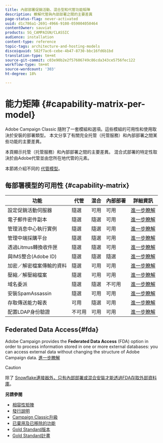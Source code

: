 ```yaml
---
title: 內部部署促銷活動、混合型和代管功能矩陣
description: 瞭解代管與內部部署之間的主要差異
page-status-flag: never-activated
uuid: d1c786a1-2691-4966-9108-059004050464
contentOwner: sauviat
products: SG_CAMPAIGN/CLASSIC
audience: installation
content-type: reference
topic-tags: architecture-and-hosting-models
discoiquuid: 582f7ac6-cebe-4b47-8730-bbc16fd6b1bd
translation-type: tm+mt
source-git-commit: c03e90b2e2f57606749c86cda343ce5756fec122
workflow-type: tm+mt
source-wordcount: '303'
ht-degree: 18%

---
```



# 能力矩陣 {#capability-matrix-per-model}

Adobe Campaign Classic 隨附了一套模組和選項。這些模組的可用性和使用取決於安裝的部署類型。 本文分享了有關完全托管（托管服務）和內部部署之間某些功能的主要差異。

本頁顯示托管（托管服務）和內部部署之間的主要差異。 混合式部署的特定性取決於由Adobe代管並由您所在地代管的元素。

本節將介紹不同的 [代管模型](../../installation/using/hosting-models.md)。

## 每部署模型的可用性 {#capability-matrix}

| 功能 | 代管 | 混合 | 內部部署 | 詳細資訊 |
|-----------------------------------------------|------------------|-----------|---------------|-----------------------------------------------------------------------------------------------------------------------------------------------------------------------------------------------------------------------|
| 設定促銷活動伺服器 | 隨選 | 可用 | 可用 | [進一步瞭解](../../installation/using/the-server-configuration-file.md) |
| 電子郵件密件副本 | 隨選 | 隨選 | 可用 | [進一步瞭解](../../installation/using/email-archiving.md) |
| 管理消息中心執行實例 | 隨選 | 隨選 | 可用 | [進一步瞭解](../../message-center/using/about-transactional-messaging.md) |
| 管理中端採購平台 | 隨選 | 隨選 | 可用 | [進一步瞭解](../../installation/using/mid-sourcing-server.md) |
| 透過Litmus轉換收件匣 | 隨選 | 隨選 | 可用 | [進一步瞭解](../../delivery/using/inbox-rendering.md) |
| 與IMS整合(Adobe ID) | 隨選 | 隨選 | 隨選 | [進一步瞭解](../../integrations/using/about-adobe-id.md) |
| 加密／解密檔案傳輸的資料 | 隨選 | 可用 | 可用 | [進一步瞭解](../../workflow/using/importing-data.md#unzipping-or-decrypting-a-file-before-processing) |
| 壓縮／解壓縮檔案 | 隨選 | 可用 | 可用 | [進一步瞭解](../../workflow/using/importing-data.md#unzipping-or-decrypting-a-file-before-processing) |
| 域名委派 | 隨選 | 隨選 | 不可用 | [進一步瞭解](https://helpx.adobe.com/tw/campaign/kb/domain-name-delegation.html) |
| 安裝SpamAssassin | 隨選 | 可用 | 可用 | [進一步瞭解](../../delivery/using/spamassassin.md) |
| 存取傳送能力報表 | 可用 | 隨選 | 可用 | [進一步瞭解](../../delivery/using/monitoring-deliverability.md) |
| 配置LDAP身份驗證 | 不可用 | 可用 | 可用 | [進一步瞭解](../../installation/using/connecting-through-ldap.md) |


## Federated Data Access{#fda}

Adobe Campaign provides the **Federated Data Access** (FDA) option in order to process information stored in one or more external databases: you can access external data without changing the structure of Adobe Campaign data. [進一步瞭解](../../platform/using/about-fda.md)

>[!CAUTION]
>
>除了 [Snowflake連接器外，只有內部部署或混合安裝才能透過FDA存取外部資料庫](../../platform/using/specific-configuration-database.md#configure-access-to-snowflake)。


**另請參閱**

* [相容性矩陣](../../rn/using/compatibility-matrix.md)
* [發行說明](../../rn/using/latest-release.md)
* [Campaign Classic升級](../../rn/using/rn-overview.md)
* [已棄用及已移除的功能](../../rn/using/deprecated-features.md)
* [Gold Standard版本](../../rn/using/gold-standard.md)
* [Gold Standard計畫](https://helpx.adobe.com/tw/campaign/kb/gold-standard.html)
